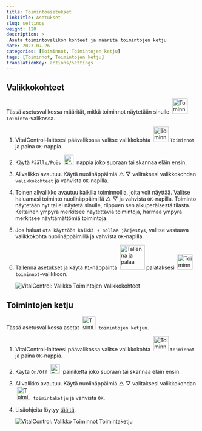 ```yaml
---
title: Toimintoasetukset
linkTitle: Asetukset
slug: settings
weight: 120
description: >
 Aseta toimintovalikon kohteet ja määritä toimintojen ketju
date: 2023-07-26
categories: [Toiminnot, Toimintojen ketju]
tags: [Toiminnot, Toimintojen ketju]
translationKey: actions/settings
---
```

## Valikkokohteet

Tässä asetusvalikossa määrität, mitkä toiminnot näytetään sinulle &nbsp;<img src="/icons/actions.svg" width="40" align="bottom" alt="Toiminnot" /> `Toiminto`-valikossa.

1. VitalControl-laitteesi päävalikossa valitse valikkokohta &nbsp;<img src="/icons/actions.svg" width="40" align="bottom" alt="Toiminnot" /> `Toiminnot` ja paina `OK`-nappia.

2. Käytä `Päälle/Pois` &nbsp;<img src="/icons/gear.svg" width="25" align="bottom" alt="Toimintojen ketju" />&nbsp; nappia joko suoraan tai skannaa eläin ensin.

3. Alivalikko avautuu. Käytä nuolinäppäimiä △ ▽ valitaksesi valikkokohdan `valikkokohteet` ja vahvista `OK`-napilla.

4. Toinen alivalikko avautuu kaikilla toiminnoilla, joita voit näyttää. Valitse haluamasi toiminto nuolinäppäimillä △ ▽ ja vahvista `OK`-napilla. Toiminto näytetään nyt tai ei näytetä sinulle, riippuen sen alkuperäisestä tilasta. Keltainen ympyrä merkitsee näytettäviä toimintoja, harmaa ympyrä merkitsee näyttämättömiä toimintoja.

5. Jos haluat `ota käyttöön kaikki + nollaa järjestys`, valitse vastaava valikkokohta nuolinäppäimillä ja vahvista `OK`-napilla.

6. Tallenna asetukset ja käytä `F1`-näppäintä &nbsp;<img src="/icons/footer/save_exit.svg" width="65" align="bottom" alt="Tallenna ja palaa" /> palataksesi &nbsp;<img src="/icons/actions.svg" width="40" align="bottom" alt="Toiminnot" /> `toiminnot`-valikkoon.

    ![VitalControl: Valikko Toimintojen Valikkokohteet](../images/menu.png "Valikkokohteet")

## Toimintojen ketju

Tässä asetusvalikossa asetat &nbsp;<img src="/icons/actions/action-chain.svg" width="35" align="bottom" alt="Toimintojen ketju" />&nbsp; `toimintojen ketjun`.

1. VitalControl-laitteesi päävalikossa valitse valikkokohta &nbsp;<img src="/icons/actions.svg" width="40" align="bottom" alt="Toiminnot" /> `toiminnot` ja paina `OK`-nappia.

2. Käytä `On/Off` &nbsp;<img src="/icons/gear.svg" width="25" align="bottom" alt="Toimintaketju" />&nbsp; painiketta joko suoraan tai skannaa eläin ensin.

3. Alivalikko avautuu. Käytä nuolinäppäimiä △ ▽ valitaksesi valikkokohdan &nbsp;<img src="/icons/actions/action-chain.svg" width="35" align="bottom" alt="Toimintaketju" />&nbsp; `toimintaketju` ja vahvista `OK`.

4. Lisäohjeita löytyy [täältä](/fi/docs/chain-of-actions/#set-chain-of-actions).

    ![VitalControl: Valikko Toiminnot Toimintaketju](../images/chainofactions.png "Toimintaketju")

